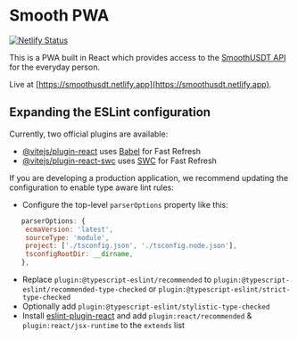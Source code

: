 # Smooth PWA

[![Netlify Status](https://api.netlify.com/api/v1/badges/f16f0d2d-8bf1-4289-a098-5b2a735f6944/deploy-status)](https://app.netlify.com/sites/smoothusdt/deploys)

This is a PWA built in React which provides access to the [SmoothUSDT API](https://info.smoothusdt.com/) for the everyday person.

Live at [https://smoothusdt.netlify.app](https://smoothusdt.netlify.app).

## Expanding the ESLint configuration

Currently, two official plugins are available:

- [@vitejs/plugin-react](https://github.com/vitejs/vite-plugin-react/blob/main/packages/plugin-react/README.md) uses [Babel](https://babeljs.io/) for Fast Refresh
- [@vitejs/plugin-react-swc](https://github.com/vitejs/vite-plugin-react-swc) uses [SWC](https://swc.rs/) for Fast Refresh

If you are developing a production application, we recommend updating the configuration to enable type aware lint rules:

- Configure the top-level `parserOptions` property like this:

```js
   parserOptions: {
    ecmaVersion: 'latest',
    sourceType: 'module',
    project: ['./tsconfig.json', './tsconfig.node.json'],
    tsconfigRootDir: __dirname,
   },
```

- Replace `plugin:@typescript-eslint/recommended` to `plugin:@typescript-eslint/recommended-type-checked` or `plugin:@typescript-eslint/strict-type-checked`
- Optionally add `plugin:@typescript-eslint/stylistic-type-checked`
- Install [eslint-plugin-react](https://github.com/jsx-eslint/eslint-plugin-react) and add `plugin:react/recommended` & `plugin:react/jsx-runtime` to the `extends` list
